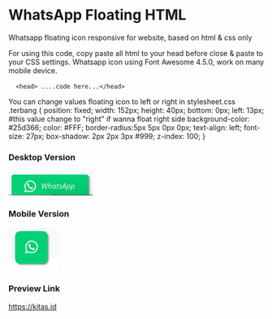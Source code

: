 # WhatsApp Floating HTML
Whatsapp floating icon responsive for website, based on html &amp; css only

For using this code, copy paste all html to your head before close </head> & paste to your CSS settings. 
Whatsapp icon using Font Awesome 4.5.0, work on many mobile device. 

      <head> ....code here...</head>

You can change values floating icon to left or right in stylesheet.css
    .terbang {
position: fixed;
width: 152px;
height: 40px;
bottom: 0px;
left: 13px; #this value change to "right" if wanna float right side
background-color: #25d366;
color: #FFF;
border-radius:5px 5px 0px 0px;
text-align: left;
font-size: 27px;
box-shadow: 2px 2px 3px #999;
z-index: 100;
}

### Desktop Version
![](https://github.com/amican/WhatsApp-Floating-HTML/blob/master/desktop.png)

### Mobile Version
![](https://github.com/amican/WhatsApp-Floating-HTML/blob/master/mobile-responsive.png)

### Preview Link
https://kitas.id


